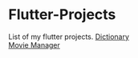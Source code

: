 # Flutter-Projects
List of my flutter projects.
[Dictionary](https://github.com/evanch98/dictionary-flutter)<br>
[Movie Manager](https://github.com/evanch98/movie_manager_flutter)
